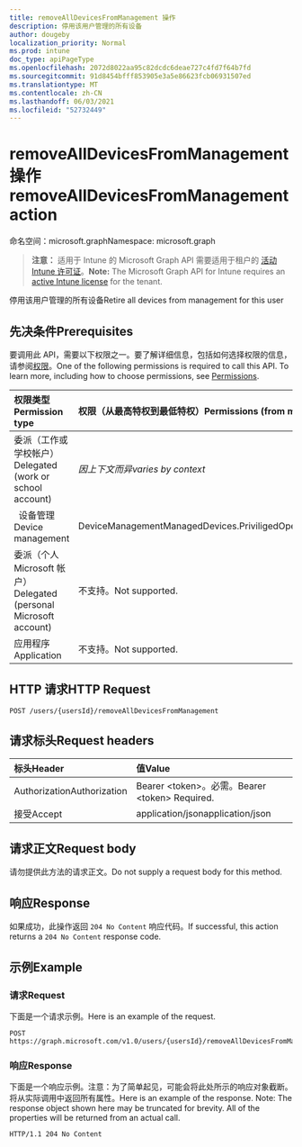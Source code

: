```yaml
---
title: removeAllDevicesFromManagement 操作
description: 停用该用户管理的所有设备
author: dougeby
localization_priority: Normal
ms.prod: intune
doc_type: apiPageType
ms.openlocfilehash: 2072d8022aa95c82dcdc6deae727c4fd7f64b7fd
ms.sourcegitcommit: 91d8454bfff853905e3a5e86623fcb06931507ed
ms.translationtype: MT
ms.contentlocale: zh-CN
ms.lasthandoff: 06/03/2021
ms.locfileid: "52732449"
---
```

# <a name="removealldevicesfrommanagement-action"></a><span data-ttu-id="0f470-103">removeAllDevicesFromManagement 操作</span><span class="sxs-lookup"><span data-stu-id="0f470-103">removeAllDevicesFromManagement action</span></span>

<span data-ttu-id="0f470-104">命名空间：microsoft.graph</span><span class="sxs-lookup"><span data-stu-id="0f470-104">Namespace: microsoft.graph</span></span>

> <span data-ttu-id="0f470-105">**注意：** 适用于 Intune 的 Microsoft Graph API 需要适用于租户的 [活动 Intune 许可证](https://go.microsoft.com/fwlink/?linkid=839381)。</span><span class="sxs-lookup"><span data-stu-id="0f470-105">**Note:** The Microsoft Graph API for Intune requires an [active Intune license](https://go.microsoft.com/fwlink/?linkid=839381) for the tenant.</span></span>

<span data-ttu-id="0f470-106">停用该用户管理的所有设备</span><span class="sxs-lookup"><span data-stu-id="0f470-106">Retire all devices from management for this user</span></span>

## <a name="prerequisites"></a><span data-ttu-id="0f470-107">先决条件</span><span class="sxs-lookup"><span data-stu-id="0f470-107">Prerequisites</span></span>
<span data-ttu-id="0f470-p101">要调用此 API，需要以下权限之一。要了解详细信息，包括如何选择权限的信息，请参阅[权限](/graph/permissions-reference)。</span><span class="sxs-lookup"><span data-stu-id="0f470-p101">One of the following permissions is required to call this API. To learn more, including how to choose permissions, see [Permissions](/graph/permissions-reference).</span></span>

|<span data-ttu-id="0f470-110">权限类型</span><span class="sxs-lookup"><span data-stu-id="0f470-110">Permission type</span></span>|<span data-ttu-id="0f470-111">权限（从最高特权到最低特权）</span><span class="sxs-lookup"><span data-stu-id="0f470-111">Permissions (from most to least privileged)</span></span>|
|:---|:---|
|<span data-ttu-id="0f470-112">委派（工作或学校帐户）</span><span class="sxs-lookup"><span data-stu-id="0f470-112">Delegated (work or school account)</span></span>| <span data-ttu-id="0f470-113">_因上下文而异_</span><span class="sxs-lookup"><span data-stu-id="0f470-113">_varies by context_</span></span> |
| <span data-ttu-id="0f470-114">&nbsp;&nbsp;设备管理</span><span class="sxs-lookup"><span data-stu-id="0f470-114">&nbsp; &nbsp; Device management</span></span> | <span data-ttu-id="0f470-115">DeviceManagementManagedDevices.PriviligedOperation.All</span><span class="sxs-lookup"><span data-stu-id="0f470-115">DeviceManagementManagedDevices.PriviligedOperation.All</span></span> |
|<span data-ttu-id="0f470-116">委派（个人 Microsoft 帐户）</span><span class="sxs-lookup"><span data-stu-id="0f470-116">Delegated (personal Microsoft account)</span></span>|<span data-ttu-id="0f470-117">不支持。</span><span class="sxs-lookup"><span data-stu-id="0f470-117">Not supported.</span></span>|
|<span data-ttu-id="0f470-118">应用程序</span><span class="sxs-lookup"><span data-stu-id="0f470-118">Application</span></span>|<span data-ttu-id="0f470-119">不支持。</span><span class="sxs-lookup"><span data-stu-id="0f470-119">Not supported.</span></span>|

## <a name="http-request"></a><span data-ttu-id="0f470-120">HTTP 请求</span><span class="sxs-lookup"><span data-stu-id="0f470-120">HTTP Request</span></span>
<!-- {
  "blockType": "ignored"
}
-->
``` http
POST /users/{usersId}/removeAllDevicesFromManagement
```

## <a name="request-headers"></a><span data-ttu-id="0f470-121">请求标头</span><span class="sxs-lookup"><span data-stu-id="0f470-121">Request headers</span></span>
|<span data-ttu-id="0f470-122">标头</span><span class="sxs-lookup"><span data-stu-id="0f470-122">Header</span></span>|<span data-ttu-id="0f470-123">值</span><span class="sxs-lookup"><span data-stu-id="0f470-123">Value</span></span>|
|:---|:---|
|<span data-ttu-id="0f470-124">Authorization</span><span class="sxs-lookup"><span data-stu-id="0f470-124">Authorization</span></span>|<span data-ttu-id="0f470-125">Bearer &lt;token&gt;。必需。</span><span class="sxs-lookup"><span data-stu-id="0f470-125">Bearer &lt;token&gt; Required.</span></span>|
|<span data-ttu-id="0f470-126">接受</span><span class="sxs-lookup"><span data-stu-id="0f470-126">Accept</span></span>|<span data-ttu-id="0f470-127">application/json</span><span class="sxs-lookup"><span data-stu-id="0f470-127">application/json</span></span>|

## <a name="request-body"></a><span data-ttu-id="0f470-128">请求正文</span><span class="sxs-lookup"><span data-stu-id="0f470-128">Request body</span></span>
<span data-ttu-id="0f470-129">请勿提供此方法的请求正文。</span><span class="sxs-lookup"><span data-stu-id="0f470-129">Do not supply a request body for this method.</span></span>

## <a name="response"></a><span data-ttu-id="0f470-130">响应</span><span class="sxs-lookup"><span data-stu-id="0f470-130">Response</span></span>
<span data-ttu-id="0f470-131">如果成功，此操作返回 `204 No Content` 响应代码。</span><span class="sxs-lookup"><span data-stu-id="0f470-131">If successful, this action returns a `204 No Content` response code.</span></span>

## <a name="example"></a><span data-ttu-id="0f470-132">示例</span><span class="sxs-lookup"><span data-stu-id="0f470-132">Example</span></span>

### <a name="request"></a><span data-ttu-id="0f470-133">请求</span><span class="sxs-lookup"><span data-stu-id="0f470-133">Request</span></span>
<span data-ttu-id="0f470-134">下面是一个请求示例。</span><span class="sxs-lookup"><span data-stu-id="0f470-134">Here is an example of the request.</span></span>

``` http
POST https://graph.microsoft.com/v1.0/users/{usersId}/removeAllDevicesFromManagement
```

### <a name="response"></a><span data-ttu-id="0f470-135">响应</span><span class="sxs-lookup"><span data-stu-id="0f470-135">Response</span></span>
<span data-ttu-id="0f470-p102">下面是一个响应示例。注意：为了简单起见，可能会将此处所示的响应对象截断。将从实际调用中返回所有属性。</span><span class="sxs-lookup"><span data-stu-id="0f470-p102">Here is an example of the response. Note: The response object shown here may be truncated for brevity. All of the properties will be returned from an actual call.</span></span>

``` http
HTTP/1.1 204 No Content
```









